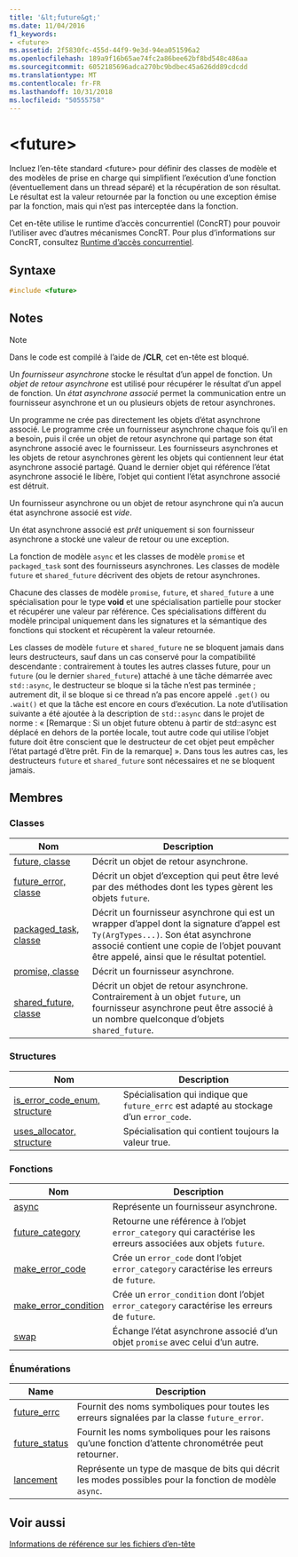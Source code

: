 ```yaml
---
title: '&lt;future&gt;'
ms.date: 11/04/2016
f1_keywords:
- <future>
ms.assetid: 2f5830fc-455d-44f9-9e3d-94ea051596a2
ms.openlocfilehash: 189a9f16b65ae74fc2a86bee62bf8bd548c486aa
ms.sourcegitcommit: 6052185696adca270bc9bdbec45a626dd89cdcdd
ms.translationtype: MT
ms.contentlocale: fr-FR
ms.lasthandoff: 10/31/2018
ms.locfileid: "50555758"
---
```

# <a name="ltfuturegt"></a>&lt;future&gt;

Incluez l’en-tête standard \<future> pour définir des classes de modèle et des modèles de prise en charge qui simplifient l’exécution d’une fonction (éventuellement dans un thread séparé) et la récupération de son résultat. Le résultat est la valeur retournée par la fonction ou une exception émise par la fonction, mais qui n’est pas interceptée dans la fonction.

Cet en-tête utilise le runtime d’accès concurrentiel (ConcRT) pour pouvoir l’utiliser avec d’autres mécanismes ConcRT. Pour plus d’informations sur ConcRT, consultez [Runtime d’accès concurrentiel](../parallel/concrt/concurrency-runtime.md).

## <a name="syntax"></a>Syntaxe

```cpp
#include <future>
```

## <a name="remarks"></a>Notes

> [!NOTE]
> Dans le code est compilé à l’aide de **/CLR**, cet en-tête est bloqué.

Un *fournisseur asynchrone* stocke le résultat d’un appel de fonction. Un *objet de retour asynchrone* est utilisé pour récupérer le résultat d’un appel de fonction. Un *état asynchrone associé* permet la communication entre un fournisseur asynchrone et un ou plusieurs objets de retour asynchrones.

Un programme ne crée pas directement les objets d’état asynchrone associé. Le programme crée un fournisseur asynchrone chaque fois qu’il en a besoin, puis il crée un objet de retour asynchrone qui partage son état asynchrone associé avec le fournisseur. Les fournisseurs asynchrones et les objets de retour asynchrones gèrent les objets qui contiennent leur état asynchrone associé partagé. Quand le dernier objet qui référence l’état asynchrone associé le libère, l’objet qui contient l’état asynchrone associé est détruit.

Un fournisseur asynchrone ou un objet de retour asynchrone qui n’a aucun état asynchrone associé est *vide*.

Un état asynchrone associé est *prêt* uniquement si son fournisseur asynchrone a stocké une valeur de retour ou une exception.

La fonction de modèle `async` et les classes de modèle `promise` et `packaged_task` sont des fournisseurs asynchrones. Les classes de modèle `future` et `shared_future` décrivent des objets de retour asynchrones.

Chacune des classes de modèle `promise`, `future`, et `shared_future` a une spécialisation pour le type **void** et une spécialisation partielle pour stocker et récupérer une valeur par référence. Ces spécialisations diffèrent du modèle principal uniquement dans les signatures et la sémantique des fonctions qui stockent et récupèrent la valeur retournée.

Les classes de modèle `future` et `shared_future` ne se bloquent jamais dans leurs destructeurs, sauf dans un cas conservé pour la compatibilité descendante : contrairement à toutes les autres classes future, pour un `future` (ou le dernier `shared_future`) attaché à une tâche démarrée avec `std::async`, le destructeur se bloque si la tâche n’est pas terminée ; autrement dit, il se bloque si ce thread n’a pas encore appelé `.get()` ou `.wait()` et que la tâche est encore en cours d’exécution. La note d’utilisation suivante a été ajoutée à la description de `std::async` dans le projet de norme : « [Remarque : Si un objet future obtenu à partir de std::async est déplacé en dehors de la portée locale, tout autre code qui utilise l’objet future doit être conscient que le destructeur de cet objet peut empêcher l’état partagé d’être prêt. Fin de la remarque] ». Dans tous les autres cas, les destructeurs `future` et `shared_future` sont nécessaires et ne se bloquent jamais.

## <a name="members"></a>Membres

### <a name="classes"></a>Classes

|Nom|Description|
|----------|-----------------|
|[future, classe](../standard-library/future-class.md)|Décrit un objet de retour asynchrone.|
|[future_error, classe](../standard-library/future-error-class.md)|Décrit un objet d’exception qui peut être levé par des méthodes dont les types gèrent les objets `future`.|
|[packaged_task, classe](../standard-library/packaged-task-class.md)|Décrit un fournisseur asynchrone qui est un wrapper d’appel dont la signature d’appel est `Ty(ArgTypes...)`. Son état asynchrone associé contient une copie de l’objet pouvant être appelé, ainsi que le résultat potentiel.|
|[promise, classe](../standard-library/promise-class.md)|Décrit un fournisseur asynchrone.|
|[shared_future, classe](../standard-library/shared-future-class.md)|Décrit un objet de retour asynchrone. Contrairement à un objet `future`, un fournisseur asynchrone peut être associé à un nombre quelconque d’objets `shared_future`.|

### <a name="structures"></a>Structures

|Nom|Description|
|----------|-----------------|
|[is_error_code_enum, structure](../standard-library/is-error-code-enum-structure.md)|Spécialisation qui indique que `future_errc` est adapté au stockage d’un `error_code`.|
|[uses_allocator, structure](../standard-library/uses-allocator-structure.md)|Spécialisation qui contient toujours la valeur true.|

### <a name="functions"></a>Fonctions

|Nom|Description|
|----------|-----------------|
|[async](../standard-library/future-functions.md#async)|Représente un fournisseur asynchrone.|
|[future_category](../standard-library/future-functions.md#future_category)|Retourne une référence à l’objet `error_category` qui caractérise les erreurs associées aux objets `future`.|
|[make_error_code](../standard-library/future-functions.md#make_error_code)|Crée un `error_code` dont l’objet `error_category` caractérise les erreurs de `future`.|
|[make_error_condition](../standard-library/future-functions.md#make_error_condition)|Crée un `error_condition` dont l’objet `error_category` caractérise les erreurs de `future`.|
|[swap](../standard-library/future-functions.md#swap)|Échange l’état asynchrone associé d’un objet `promise` avec celui d’un autre.|

### <a name="enumerations"></a>Énumérations

|Name|Description|
|----------|-----------------|
|[future_errc](../standard-library/future-enums.md#future_errc)|Fournit des noms symboliques pour toutes les erreurs signalées par la classe `future_error`.|
|[future_status](../standard-library/future-enums.md#future_status)|Fournit les noms symboliques pour les raisons qu’une fonction d’attente chronométrée peut retourner.|
|[lancement](../standard-library/future-enums.md#launch)|Représente un type de masque de bits qui décrit les modes possibles pour la fonction de modèle `async`.|

## <a name="see-also"></a>Voir aussi

[Informations de référence sur les fichiers d’en-tête](../standard-library/cpp-standard-library-header-files.md)<br/>
